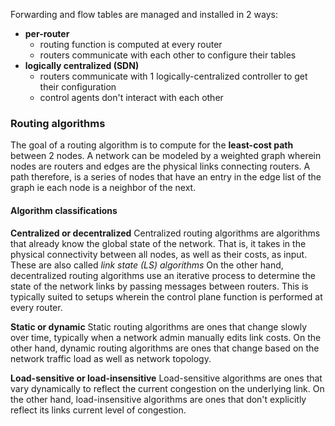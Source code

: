 Forwarding and flow tables are managed and installed in 2 ways:
- **per-router**
	- routing function is computed at every router
	- routers communicate with each other to configure their tables
- **logically centralized (SDN)**
	- routers communicate with 1 logically-centralized controller to get their configuration
	- control agents don't interact with each other

### Routing algorithms
The goal of a routing algorithm is to compute for the **least-cost path** between 2 nodes. A network can be modeled by a weighted graph wherein nodes are routers and edges are the physical links connecting routers. A path therefore, is a series of nodes that have an entry in the edge list of the graph ie each node is a neighbor of the next. 

#### Algorithm classifications
**Centralized or decentralized**
Centralized routing algorithms are algorithms that already know the global state of the network. That is, it takes in the physical connectivity between all nodes, as well as their costs, as input. These are also called *link state (LS) algorithms* On the other hand, decentralized routing algorithms use an iterative process to determine the state of the network links by passing messages between routers. This is typically suited to setups wherein the control plane function is performed at every router.

**Static or dynamic**
Static routing algorithms are ones that change slowly over time, typically when a network admin manually edits link costs. On the other hand, dynamic routing algorithms are ones that change based on the network traffic load as well as network topology.

**Load-sensitive or load-insensitive**
Load-sensitive algorithms are ones that vary dynamically to reflect the current congestion on the underlying link. On the other hand, load-insensitive algorithms are ones that don't explicitly reflect its links current level of congestion.

